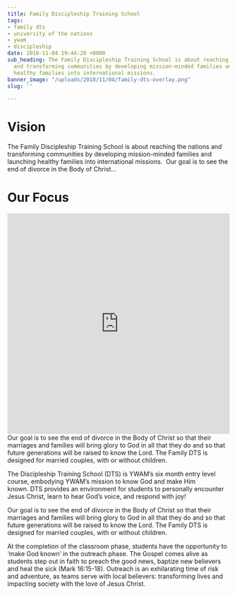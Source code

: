 ```yaml
---
title: Family Discipleship Training School
tags:
- family dts
- university of the nations
- ywam
- discipleship
date: 2018-11-04 19:44:29 +0000
sub_heading: The Family Discipleship Training School is about reaching the nations
  and transforming communities by developing mission-minded families and launching
  healthy families into international missions.
banner_image: "/uploads/2018/11/04/family-dts-overlay.png"
slug: ''

---
```

# Vision

The Family Discipleship Training School is about reaching the nations and transforming communities by developing mission-minded families and launching healthy families into international missions.  Our goal is to see the end of divorce in the Body of Christ…

# Our Focus

<iframe width="100%" height="500px" frameborder="0" src="https://player.vimeo.com/video/103874380"></iframe> Our goal is to see the end of divorce in the Body of Christ so that their marriages and families will bring glory to God in all that they do and so that future generations will be raised to know the Lord. The Family DTS is designed for married couples, with or without children.

The Discipleship Training School (DTS) is YWAM’s six month entry level course, embodying YWAM’s mission to know God and make Him known. DTS provides an environment for students to personally encounter Jesus Christ, learn to hear God’s voice, and respond with joy!

Our goal is to see the end of divorce in the Body of Christ so that their marriages and families will bring glory to God in all that they do and so that future generations will be raised to know the Lord. The Family DTS is designed for married couples, with or without children.

At the completion of the classroom phase, students have the opportunity to ‘make God known’ in the outreach phase. The Gospel comes alive as students step out in faith to preach the good news, baptize new believers and heal the sick (Mark 16:15-18). Outreach is an exhilarating time of risk and adventure, as teams serve with local believers: transforming lives and impacting society with the love of Jesus Christ.